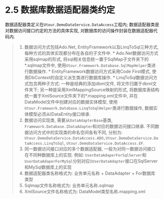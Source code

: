 # 2.5 数据库数据适配器类约定
数据适配器类定义在```Utour.DemoDataService.DataAccess```工程内; 数据适配器类是对数据访问接口约定的方法的具体实现, 对数据库的访问操作封装在数据适配器代码内.
>1. 数据访问方式包括Ado.Net, EntityFramework以及LinqToSql三种方式, 每种方式的具体实现都分布在各自的子文件中. 
    * Ado.Net数据访问方式采用sqlmap的形式, 将sql相关信息统一置于SqlMap子文件夹下的\*.sqlmap文件中, 使用```Utour.Framework.Database.SqlMapHelper```类进行数据操作.
    * EntityFramework数据访问方式采用Code First模式, 使用DbContext的自定义派生类进行数据库操作.
    * LinqToSql数据访问方式包含两种子方式: 一种是经典的添加dbml文件, 将文件归置于dbml文件夹下; 另一种是采用XmlMappingSource映射的形式, 将数据库表结构统一置于XmlSource文件夹下的\*.mapping.xml文件中, 并在DataModel文件中创建对应的数据实体模型, 使用```Utour.Framework.Database.LinqToSqlHelper```类进行数据操作, 数据实体模型必须从IDataEntity接口继承.
>2. 数据访问实现类, 需要从```DataAdapterBase```基类, ```Framework.Database.IDataAdapter```和对应的数据访问接口继承. 不同数据访问方式中的实现类的命名空间各有不同, 分别为: ```Utour.DemoDataService.DataAccess.ADO,Utour.DemoDataService.DataAccess.LinqToSql```, ```Utour.DemoDataService.DataAccess.EF```.
>3. 同一数据访问接口对应的多个数据适配器, 一般为对同一数据访问接口在不同种数据库上的实现.
例如: ```UserDataAdaperForSqlServer```和```UserDataAdaperForMySql```分别对应```IUserDataAdapter```接口在SqlServer和MySql数据库上的实现
>4. 数据适配器类名称格式为: 业务单元名称 + DataAdapter + For数据库类型
>5. Sqlmap文件名称格式为: 业务单元名称.sqlmap
>6. XmlSource文件名称格式为: DataModel类型名称.mapping.xml

